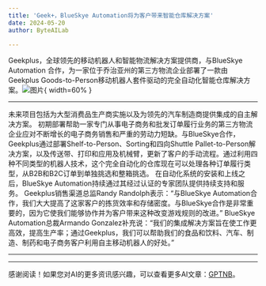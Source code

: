 ```yaml
---
title: 'Geek+，BlueSkye Automation将为客户带来智能仓库解决方案'
date: 2024-05-20
author: ByteAILab

---
```


Geekplus，全球领先的移动机器人和智能物流解决方案提供商，与BlueSkye Automation 合作，为一家位于乔治亚州的第三方物流企业部署了一款由Geekplus Goods-to-Person移动机器人套件驱动的完全自动化智能仓库解决方案。![图片](https://ai-techpark.com/wp-content/uploads/2024/05/Geek-960x540.jpg){ width=60% }

---
未来项目包括为大型消费品生产商实施以及为领先的汽车制造商提供集成的自主解决方案。
初期部署帮助一家专门从事电子商务和批发订单履行业务的第三方物流企业应对不断增长的电子商务销售和严重的劳动力短缺。与BlueSkye合作，Geekplus通过部署Shelf-to-Person、Sorting和四向Shuttle Pallet-to-Person解决方案，以及传送带、打印和应用及机械臂，更新了客户的手动流程。通过利用四种不同类型的机器人技术，这个完全自动化的仓库现在可以处理各种订单履行类型，从B2B和B2C订单到单独挑选和整箱挑选。
在自动化系统的安装和上线之后，BlueSkye Automation持续通过其经过认证的专家团队提供持续支持和服务。
Geekplus销售渠道总监Randy Randolph表示：“与BlueSkye Automation合作，我们大大提高了这家客户的拣货效率和存储密度。与BlueSkye合作是非常重要的，因为它使我们能够协作并为客户带来这种改变游戏规则的改进。”
BlueSkye Automation总裁Armando Gonzalez补充说：“我们的集成解决方案旨在使工作更高效，提高生产率；通过Geekplus，我们可以帮助我们的食品和饮料、汽车、制造、制药和电子商务客户利用自主移动机器人的好处。”

---
---
感谢阅读！如果您对AI的更多资讯感兴趣，可以查看更多AI文章：[GPTNB](https://gptnb.com)。